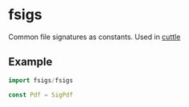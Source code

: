 # fsigs

Common file signatures as constants.  Used in [cuttle](https://github.com/RattleyCooper/cuttle)

## Example

```nim
import fsigs/fsigs

const Pdf = SigPdf
```

